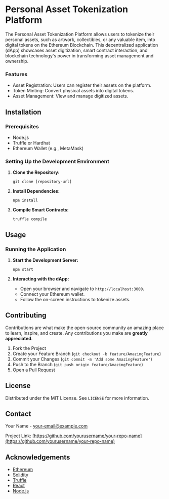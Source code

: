 # Personal Asset Tokenization Platform

The Personal Asset Tokenization Platform allows users to tokenize their personal assets, such as artwork, collectibles, or any valuable item, into digital tokens on the Ethereum Blockchain. This decentralized application (dApp) showcases asset digitization, smart contract interaction, and blockchain technology's power in transforming asset management and ownership.

### Features
- Asset Registration: Users can register their assets on the platform.
- Token Minting: Convert physical assets into digital tokens.
- Asset Management: View and manage digitized assets.

## Installation

### Prerequisites
- Node.js
- Truffle or Hardhat
- Ethereum Wallet (e.g., MetaMask)

### Setting Up the Development Environment
1. **Clone the Repository:**
   ```shell
   git clone [repository-url]
   ```

2. **Install Dependencies:**
   ```shell
   npm install
   ```

3. **Compile Smart Contracts:**
   ```shell
   truffle compile
   ```

## Usage

### Running the Application
1. **Start the Development Server:**
   ```shell
   npm start
   ```

2. **Interacting with the dApp:**
   - Open your browser and navigate to `http://localhost:3000`.
   - Connect your Ethereum wallet.
   - Follow the on-screen instructions to tokenize assets.

## Contributing

Contributions are what make the open-source community an amazing place to learn, inspire, and create. Any contributions you make are **greatly appreciated**.

1. Fork the Project
2. Create your Feature Branch (`git checkout -b feature/AmazingFeature`)
3. Commit your Changes (`git commit -m 'Add some AmazingFeature'`)
4. Push to the Branch (`git push origin feature/AmazingFeature`)
5. Open a Pull Request

## License

Distributed under the MIT License. See `LICENSE` for more information.

## Contact

Your Name - [your-email@example.com](mailto:your-email@example.com)

Project Link: [https://github.com/yourusername/your-repo-name](https://github.com/yourusername/your-repo-name)

## Acknowledgements

- [Ethereum](https://ethereum.org/)
- [Solidity](https://soliditylang.org/)
- [Truffle](https://www.trufflesuite.com/)
- [React](https://reactjs.org/)
- [Node.js](https://nodejs.org/)
